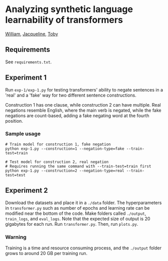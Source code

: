 # Analyzing synthetic language learnability of transformers

[William](https://github.com/gaussianprime), [Jacqueline](https://github.com/j-cqln), [Toby](https://github.com/Mr-Sbev)

## Requirements
See `requirements.txt`.

## Experiment 1
Run `exp-1/exp-1.py` for testing transformers' ability to negate sentences in a 'real' and a 'fake' way for two different sentence constructions.

Construction 1 has one clause, while construction 2 can have multiple. Real negations resemble English, where the main verb is negated, while the fake negations are count-based, adding a fake negating word at the fourth position.

### Sample usage
```
# Train model for construction 1, fake negation
python exp-1.py --construction=1 --negation-type=fake --train-test=train

# Test model for construction 2, real negation
# Requires running the same command with --train-test=train first
python exp-1.py --construction=2 --negation-type=real --train-test=test
```

## Experiment 2
Download the datasets and place it in a `./data`  folder. The hyperparameters in `transformer.py` such as number of epochs and learning rate can be modified near the bottom of the code. Make folders called `./output`, `train_logs`, and `eval_logs`. Note that the expected size of output is 20 gigabytes for each run. Run `transformer.py`. Then, run `plots.py`.

### Warning
Training is a time and resource consuming process, and the `./output` folder grows to around 20 GB per training run.
